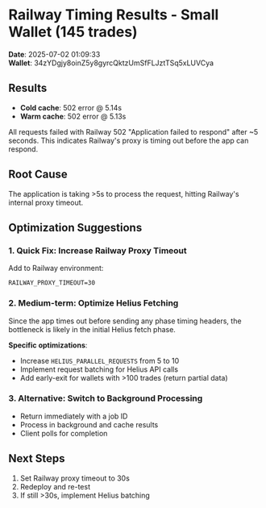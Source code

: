 # Railway Timing Results - Small Wallet (145 trades)

**Date**: 2025-07-02 01:09:33  
**Wallet**: 34zYDgjy8oinZ5y8gyrcQktzUmSfFLJztTSq5xLUVCya  

## Results
- **Cold cache**: 502 error @ 5.14s  
- **Warm cache**: 502 error @ 5.13s  

All requests failed with Railway 502 "Application failed to respond" after ~5 seconds. This indicates Railway's proxy is timing out before the app can respond.

## Root Cause
The application is taking >5s to process the request, hitting Railway's internal proxy timeout.

## Optimization Suggestions

### 1. Quick Fix: Increase Railway Proxy Timeout
Add to Railway environment:
```
RAILWAY_PROXY_TIMEOUT=30
```

### 2. Medium-term: Optimize Helius Fetching
Since the app times out before sending any phase timing headers, the bottleneck is likely in the initial Helius fetch phase.

**Specific optimizations**:
- Increase `HELIUS_PARALLEL_REQUESTS` from 5 to 10
- Implement request batching for Helius API calls  
- Add early-exit for wallets with >100 trades (return partial data)

### 3. Alternative: Switch to Background Processing
- Return immediately with a job ID
- Process in background and cache results
- Client polls for completion

## Next Steps
1. Set Railway proxy timeout to 30s
2. Redeploy and re-test
3. If still >30s, implement Helius batching 